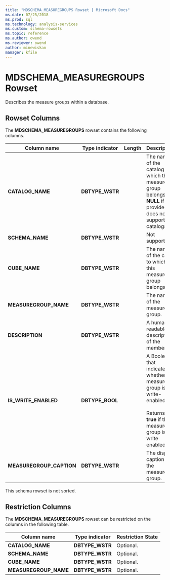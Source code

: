 ```yaml
---
title: "MDSCHEMA_MEASUREGROUPS Rowset | Microsoft Docs"
ms.date: 07/25/2018
ms.prod: sql
ms.technology: analysis-services
ms.custom: schema-rowsets
ms.topic: reference
ms.author: owend
ms.reviewer: owend
author: minewiskan
manager: kfile
---
```

# MDSCHEMA_MEASUREGROUPS Rowset

  Describes the measure groups within a database.  
  
## Rowset Columns  
 The **MDSCHEMA_MEASUREGROUPS** rowset contains the following columns.  
  
|Column name|Type indicator|Length|Description|  
|-----------------|--------------------|------------|-----------------|  
|**CATALOG_NAME**|**DBTYPE_WSTR**||The name of the catalog to which this measure group belongs. **NULL** if the provider does not support catalogs.|  
|**SCHEMA_NAME**|**DBTYPE_WSTR**||Not supported.|  
|**CUBE_NAME**|**DBTYPE_WSTR**||The name of the cube to which this measure group belongs.|  
|**MEASUREGROUP_NAME**|**DBTYPE_WSTR**||The name of the measure group.|  
|**DESCRIPTION**|**DBTYPE_WSTR**||A human-readable description of the member.|  
|**IS_WRITE_ENABLED**|**DBTYPE_BOOL**||A Boolean that indicates whether the measure group is write-enabled.<br /><br /> Returns **true** if the measure group is write enabled.|  
|**MEASUREGROUP_CAPTION**|**DBTYPE_WSTR**||The display caption for the measure group.|  
  
 This schema rowset is not sorted.  
  
## Restriction Columns  
 The **MDSCHEMA_MEASUREGROUPS** rowset can be restricted on the columns in the following table.  
  
|Column name|Type indicator|Restriction State|  
|-----------------|--------------------|-----------------------|  
|**CATALOG_NAME**|**DBTYPE_WSTR**|Optional.|  
|**SCHEMA_NAME**|**DBTYPE_WSTR**|Optional.|  
|**CUBE_NAME**|**DBTYPE_WSTR**|Optional.|  
|**MEASUREGROUP_NAME**|**DBTYPE_WSTR**|Optional.|  
